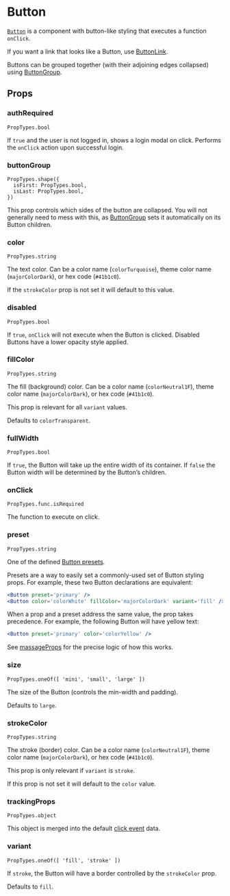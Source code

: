# Button

[`Button`](/src/components/Button/index.js) is a component with button-like styling that executes a function `onClick`.

If you want a link that looks like a Button, use [ButtonLink](/docs/components/ButtonLink.md).

Buttons can be grouped together (with their adjoining edges collapsed) using [ButtonGroup](/docs/components/ButtonGroup.md).

## Props

### authRequired
```
PropTypes.bool
```
If `true` and the user is not logged in, shows a login modal on click. Performs the `onClick` action upon successful login.

### buttonGroup
```
PropTypes.shape({
  isFirst: PropTypes.bool,
  isLast: PropTypes.bool,
})
```
This prop controls which sides of the button are collapsed. You will not generally need to mess with this, as [ButtonGroup](/docs/components/ButtonGroup.md) sets it automatically on its Button children.

### color
```
PropTypes.string
```
The text color. Can be a color name (`colorTurquoise`), theme color name (`majorColorDark`), or hex code (`#41b1c0`).

If the `strokeColor` prop is not set it will default to this value.

### disabled
```
PropTypes.bool
```
If `true`, `onClick` will not execute when the Button is clicked. Disabled Buttons have a lower opacity style applied.

### fillColor
```
PropTypes.string
```
The fill (background) color. Can be a color name (`colorNeutral1F`), theme color name (`majorColorDark`), or hex code (`#41b1c0`).

This prop is relevant for all `variant` values.

Defaults to `colorTransparent`.

### fullWidth
```
PropTypes.bool
```
If `true`, the Button will take up the entire width of its container. If `false` the Button width will be determined by the Button’s children.

### onClick
```
PropTypes.func.isRequired
```
The function to execute on click.

### preset
```
PropTypes.string
```
One of the defined [Button presets](/src/components/Button/presets.js).

Presets are a way to easily set a commonly-used set of Button styling props. For example, these two Button declarations are equivalent:

```jsx
<Button preset='primary' />
<Button color='colorWhite' fillColor='majorColorDark' variant='fill' />
```

When a prop and a preset address the same value, the prop takes precedence. For example, the following Button will have yellow text:

```jsx
<Button preset='primary' color='colorYellow' />
```

See [massageProps](/src/components/Button/massageProps.js) for the precise logic of how this works.


### size
```
PropTypes.oneOf([ 'mini', 'small', 'large' ])
```
The size of the Button (controls the min-width and padding).

Defaults to `large`.

### strokeColor
```
PropTypes.string
```
The stroke (border) color. Can be a color name (`colorNeutral1F`), theme color name (`majorColorDark`), or hex code (`#41b1c0`).

This prop is only relevant if `variant` is `stroke`.

If this prop is not set it will default to the `color` value.

### trackingProps
```
PropTypes.object
```
This object is merged into the default [click event](/docs/guides/event-logging/events/click.md) data.

### variant
```
PropTypes.oneOf([ 'fill', 'stroke' ])
```
If `stroke`, the Button will have a border controlled by the `strokeColor` prop.

Defaults to `fill`.
